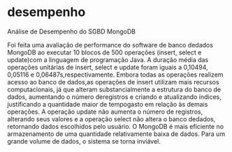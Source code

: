 # desempenho
Análise de Desempenho do SGBD MongoDB

Foi feita uma avaliação de performance do software de banco dedados MongoDB ao executar 10 blocos de 500 operações (insert, select e update)com a linguagem de programação Java. A duração média das operações unitárias de insert, select e update foram iguais a 0,10494, 0,05116 e 0,06487s,respectivamente. Embora todas as operações realizem acesso ao banco de dados,as operações de insert utilizam mais recursos computacionais, já que alteram substancialmente a estrutura do banco de dados, aumentando o número deregistros e criando e atualizando índices, justificando a quantidade maior de tempogasto em relação às demais operações. A operação update não aumenta o número de registros, alterando seus valores e a operação select não altera o banco dedados, retornando dados escolhidos pelo usuário. O MongoDB é mais eficiente no armazenamento de uma quantidade relativamente baixa de dados. Para um grande volume de dados, o sistema se torna inviável.
